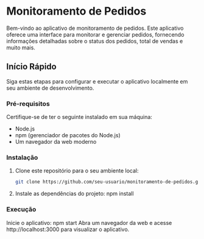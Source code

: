 # Monitoramento de Pedidos

Bem-vindo ao aplicativo de monitoramento de pedidos. Este aplicativo oferece uma interface para monitorar e gerenciar pedidos, fornecendo informações detalhadas sobre o status dos pedidos, total de vendas e muito mais.

## Início Rápido

Siga estas etapas para configurar e executar o aplicativo localmente em seu ambiente de desenvolvimento.

### Pré-requisitos

Certifique-se de ter o seguinte instalado em sua máquina:

- Node.js
- npm (gerenciador de pacotes do Node.js)
- Um navegador da web moderno

### Instalação

1. Clone este repositório para o seu ambiente local:

   ```bash
   git clone https://github.com/seu-usuario/monitoramento-de-pedidos.git

2. Instale as dependências do projeto:
   npm install

### Execução

Inicie o aplicativo:
   npm start
   Abra um navegador da web e acesse http://localhost:3000 para visualizar o aplicativo.

